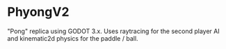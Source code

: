# PhyongV2
"Pong" replica using GODOT 3.x. Uses raytracing for the second player AI and kinematic2d physics for the paddle / ball.
